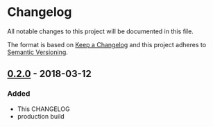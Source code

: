 # Changelog
All notable changes to this project will be documented in this file.

The format is based on [Keep a Changelog](http://keepachangelog.com/en/1.0.0/)
and this project adheres to [Semantic Versioning](http://semver.org/spec/v2.0.0.html).

## [0.2.0] - 2018-03-12
### Added
- This CHANGELOG
- production build

[0.2.0]: https://github.com/olivierlacan/keep-a-changelog/compare/v0.1.0...v0.2.0
